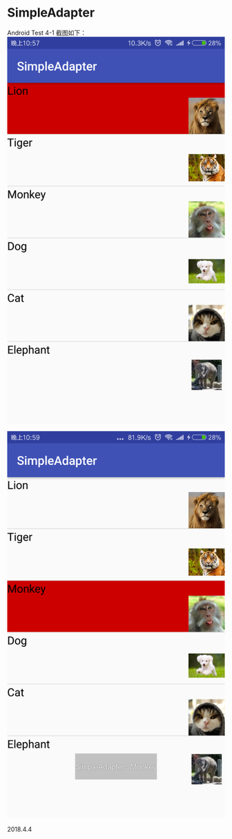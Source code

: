 # SimpleAdapter
Android Test 4-1
截图如下：
![image](https://github.com/522520/SimpleAdapter/blob/master/images/yan.1.png)

![image](https://github.com/522520/SimpleAdapter/blob/master/images/yan.2.png)

2018.4.4
